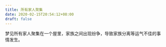 ```yaml
---
title: 所有家人聚集
date: 2020-02-15T20:54:12+08:00
draft: false
---
```


梦见所有家人聚集在一个屋里，家族之间出现纷争，导致家族分离等运气不佳的事情发生。<br>
